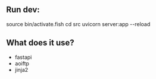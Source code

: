 Run dev:
--------
source bin/activate.fish
cd src
uvicorn server:app --reload


What does it use?
-----------------
- fastapi
- aoiftp
- jinja2
